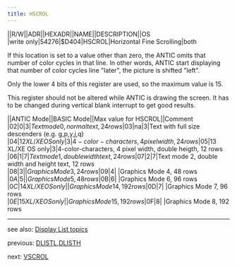 ```yaml
---
title: HSCROL
---
```

||R/W||ADR||HEXADR||NAME||DESCRIPTION||OS  
|write only|54276|$D404|HSCROL|Horizontal Fine Scrolling|both  
  
If this location is set to a value other than zero, the ANTIC omits that number of color cycles in that line. In other words, ANTIC start displaying that number of color cycles line "later", the picture is shifted "left".  
  
Only the lower 4 bits of this register are used, so the maximum value is 15.  
  
This register should not be altered while ANTIC is drawing the screen. It has to be changed during vertical blank interrupt to get good results.  
  
  
||ANTIC Mode||BASIC Mode||Max value for HSCROL||Comment  
|$02|0|3|Text mode 0, normal text, 24 rows  
|$03|na|3|Text with full size descenders (e.g. g,p,y,j,q)  
|$04|12 XL/XE OS only|3|4-color-characters, 4 pixel width, 24 rows  
|$05|13 XL/XE OS only|3|4-color-characters, 4 pixel width, double heigth, 12 rows  
|$06|1|7|Text mode 1, double width text, 24 rows  
|$07|2|7|Text mode 2, double width and height text, 12 rows  
|$08|3| |Graphics Mode 3, 24 rows  
|$09|4| |Graphics Mode 4, 48 rows  
|$0A|5| |Graphics Mode 5, 48 rows  
|$0B|6| |Graphics Mode 6, 96 rows  
|$0C|14 XL/XE OS only| | Graphics Mode 14, 192 rows  
|$0D|7| |Graphics Mode 7, 96 rows  
|$0E|15 XL/XE OS only| |Graphics Mode 15, 192 rows  
|$0F|8| |Graphics Mode 8, 192 rows  
  
---
see also: [Display List topics](../Displaylist_topics/index.md)  
  
previous: [DLISTL](../DLISTL/index.md),[DLISTH](../DLISTL/index.md)  
  
next: [VSCROL](../VSCROL/index.md)  
